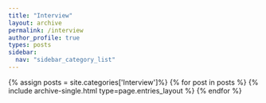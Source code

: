 ```yaml
---
title: "Interview"
layout: archive
permalink: /interview
author_profile: true
types: posts
sidebar:
  nav: "sidebar_category_list"
---
```


{% assign posts = site.categories['Interview']%}
{% for post in posts %}
  {% include archive-single.html type=page.entries_layout %}
{% endfor %}

